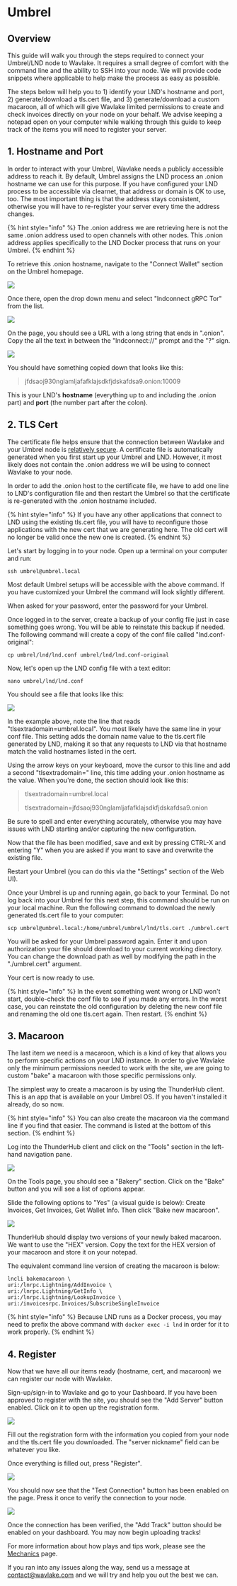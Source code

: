 # Umbrel

## Overview

This guide will walk you through the steps required to connect your Umbrel/LND node to Wavlake. It requires a small degree of comfort with the command line and the ability to SSH into your node. We will provide code snippets where applicable to help make the process as easy as possible.

The steps below will help you to 1) identify your LND's hostname and port, 2) generate/download a tls.cert file, and 3) generate/download a custom macaroon, all of which will give Wavlake limited permissions to create and check invoices directly on your node on your behalf. We advise keeping a notepad open on your computer while walking through this guide to keep track of the items you will need to register your server.

## 1. Hostname and Port

In order to interact with your Umbrel, Wavlake needs a publicly accessible address to reach it. By default, Umbrel assigns the LND process an .onion hostname we can use for this purpose. If you have configured your LND process to be accessible via clearnet, that address or domain is OK to use, too. The most important thing is that the address stays consistent, otherwise you will have to re-register your server every time the address changes.

{% hint style="info" %}
The .onion address we are retrieving here is not the same .onion address used to open channels with other nodes. This .onion address applies specifically to the LND Docker process that runs on your Umbrel.
{% endhint %}

To retrieve this .onion hostname, navigate to the "Connect Wallet" section on the Umbrel homepage.

![](../.gitbook/assets/umbrel-connect.png)

Once there, open the drop down menu and select "lndconnect gRPC Tor" from the list.

![](../.gitbook/assets/umbrel-connect2.png)

On the page, you should see a URL with a long string that ends in ".onion". Copy the all the text in between the "lndconnect://" prompt and the "?" sign.

![](<../.gitbook/assets/umbrel-connect3 (1).png>)

&#x20;You should have something copied down that looks like this:

> jfdsaoj930nglamljafafklajsdkfjdskafdsa9.onion:10009

This is your LND's **hostname** (everything up to and including the .onion part) and **port** (the number part after the colon).

## 2. TLS Cert

The certificate file helps ensure that the connection between Wavlake and your Umbrel node is [relatively secure](https://docs.lightning.engineering/lightning-network-tools/lnd/safety#tls). A certificate file is automatically generated when you first start up your Umbrel and LND. However, it most likely does not contain the .onion address we will be using to connect Wavlake to your node.

In order to add the .onion host to the certificate file, we have to add one line to LND's configuration file and then restart the Umbrel so that the certificate is re-generated with the .onion hostname included.

{% hint style="info" %}
If you have any other applications that connect to LND using the existing tls.cert file, you will have to reconfigure those applications with the new cert that we are generating here. The old cert will no longer be valid once the new one is created.
{% endhint %}

Let's start by logging in to your node. Open up a terminal on your computer and run:

```
ssh umbrel@umbrel.local
```

Most default Umbrel setups will be accessible with the above command. If you have customized your Umbrel the command will look slightly different.

When asked for your password, enter the password for your Umbrel.

Once logged in to the server, create a backup of your config file just in case something goes wrong. You will be able to reinstate this backup if needed. The following command will create a copy of the conf file called "lnd.conf-original":

```
cp umbrel/lnd/lnd.conf umbrel/lnd/lnd.conf-original
```

Now, let's open up the LND config file with a text editor:

```
nano umbrel/lnd/lnd.conf
```

You should see a file that looks like this:

![](../.gitbook/assets/umbrel-tls.png)

In the example above, note the line that reads "tlsextradomain=umbrel.local". You most likely have the same line in your conf file. This setting adds the domain name value to the tls.cert file generated by LND, making it so that any requests to LND via that hostname match the valid hostnames listed in the cert.

Using the arrow keys on your keyboard, move the cursor to this line and add a second "tlsextradomain=" line, this time adding your .onion hostname as the value. When you're done, the section should look like this:

> tlsextradomain=umbrel.local
>
> tlsextradomain=jfdsaoj930nglamljafafklajsdkfjdskafdsa9.onion

Be sure to spell and enter everything accurately, otherwise you may have issues with LND starting and/or capturing the new configuration.

Now that the file has been modified, save and exit by pressing CTRL-X and entering "Y" when you are asked if you want to save and overwrite the existing file.



Restart your Umbrel (you can do this via the "Settings" section of the Web UI).



Once your Umbrel is up and running again, go back to your Terminal. Do not log back into your Umbrel for this next step, this command should be run on your local machine. Run the following command to download the newly generated tls.cert file to your computer:

```
scp umbrel@umbrel.local:/home/umbrel/umbrel/lnd/tls.cert ./umbrel.cert
```

You will be asked for your Umbrel password again. Enter it and upon authorization your file should download to your current working directory. You can change the download path as well by modifying the path in the "./umbrel.cert" argument.

Your cert is now ready to use.

{% hint style="info" %}
In the event something went wrong or LND won't start, double-check the conf file to see if you made any errors. In the worst case, you can reinstate the old configuration by deleting the new conf file and renaming the old one tls.cert again. Then restart.
{% endhint %}

## 3. Macaroon

The last item we need is a macaroon, which is a kind of key that allows you to perform specific actions on your LND instance. In order to give Wavlake only the minimum permissions needed to work with the site, we are going to custom "bake" a macaroon with those specific permissions only.

The simplest way to create a macaroon is by using the ThunderHub client. This is an app that is available on your Umbrel OS. If you haven't installed it already, do so now.

{% hint style="info" %}
You can also create the macaroon via the command line if you find that easier. The command is listed at the bottom of this section.
{% endhint %}

Log into the ThunderHub client and click on the "Tools" section in the left-hand navigation pane.

![](../.gitbook/assets/thub.png)

On the Tools page, you should see a "Bakery" section. Click on the "Bake" button and you will see a list of options appear.

Slide the following options to "Yes" (a visual guide is below): Create Invoices, Get Invoices, Get Wallet Info. Then click "Bake new macaroon".

![](<../.gitbook/assets/Screen Shot 2022-04-01 at 11.12.46 PM.png>)

ThunderHub should display two versions of your newly baked macaroon. We want to use the "HEX" version. Copy the text for the HEX version of your macaroon and store it on your notepad.

The equivalent command line version of creating the macaroon is below:

```
lncli bakemacaroon \
uri:/lnrpc.Lightning/AddInvoice \
uri:/lnrpc.Lightning/GetInfo \
uri:/lnrpc.Lightning/LookupInvoice \
uri:/invoicesrpc.Invoices/SubscribeSingleInvoice
```

{% hint style="info" %}
Because LND runs as a Docker process, you may need to prefix the above command with `docker exec -i lnd` in order for it to work properly.
{% endhint %}

## 4. Register

Now that we have all our items ready (hostname, cert, and macaroon) we can register our node with Wavlake.

Sign-up/sign-in to Wavlake and go to your Dashboard. If you have been approved to register with the site, you should see the "Add Server" button enabled. Click on it to open up the registration form.

![](../.gitbook/assets/dashboard01.png)

Fill out the registration form with the information you copied from your node and the tls.cert file you downloaded. The "server nickname" field can be whatever you like.

Once everything is filled out, press "Register".

![](../.gitbook/assets/dashboard02.png)

You should now see that the "Test Connection" button has been enabled on the page. Press it once to verify the connection to your node.

![](../.gitbook/assets/dashboard03.png)

Once the connection has been verified, the "Add Track" button should be enabled on your dashboard. You may now begin uploading tracks!

For more information about how plays and tips work, please see the [Mechanics](../mechanics.md) page.

If you ran into any issues along the way, send us a message at contact@wavlake.com and we will try and help you out the best we can.
